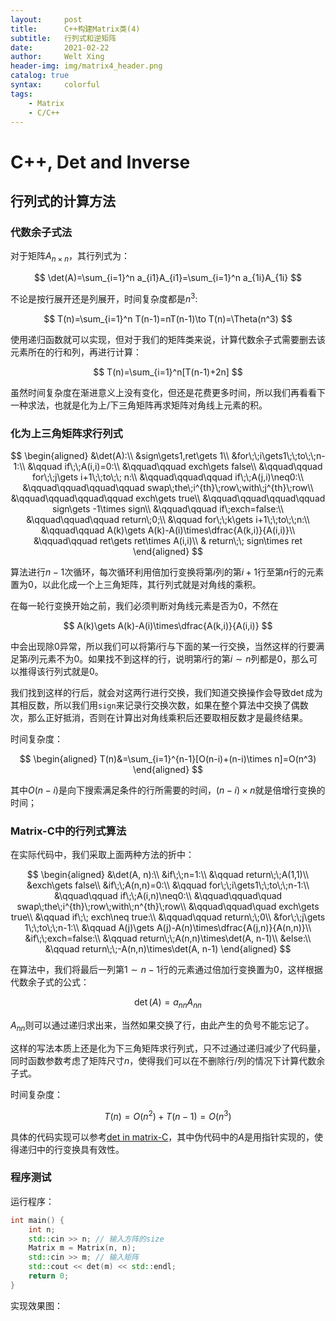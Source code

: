 ```yaml
---
layout:     post
title:      C++构建Matrix类(4)
subtitle:   行列式和逆矩阵
date:       2021-02-22
author:     Welt Xing
header-img: img/matrix4_header.png
catalog: true
syntax:     colorful
tags:
    - Matrix
    - C/C++
---
```


# C++, Det and Inverse

## 行列式的计算方法

### 代数余子式法

对于矩阵$A_{n\times n}$，其行列式为：

$$
\det(A)=\sum_{i=1}^n a_{i1}A_{i1}=\sum_{i=1}^n a_{1i}A_{1i}
$$

不论是按行展开还是列展开，时间复杂度都是$n^3$:

$$
T(n)=\sum_{i=1}^n T(n-1)=nT(n-1)\to T(n)=\Theta(n^3)
$$

使用递归函数就可以实现，但对于我们的矩阵类来说，计算代数余子式需要删去该元素所在的行和列，再进行计算：

$$
T(n)=\sum_{i=1}^n[T(n-1)+2n]
$$

虽然时间复杂度在渐进意义上没有变化，但还是花费更多时间，所以我们再看看下一种求法，也就是化为上/下三角矩阵再求矩阵对角线上元素的积。

### 化为上三角矩阵求行列式

$$
\begin{aligned}
&\det(A):\\
&sign\gets1,ret\gets 1\\
&for\;\;i\gets1\;\;to\;\;n-1:\\
&\qquad if\;\;A(i,i)=0:\\
&\qquad\qquad exch\gets false\\
&\qquad\qquad for\;\;j\gets i+1\;\;to\;\; n:\\
&\qquad\qquad\qquad if\;\;A(j,i)\neq0:\\
&\qquad\qquad\qquad\qquad swap\;the\;i^{th}\;row\;with\;j^{th}\;row\\
&\qquad\qquad\qquad\qquad exch\gets true\\
&\qquad\qquad\qquad\qquad sign\gets -1\times sign\\
&\qquad\qquad if\;exch=false:\\
&\qquad\qquad\qquad return\;0;\\
&\qquad for\;\;k\gets i+1\;\;to\;\;n:\\
&\qquad\qquad A(k)\gets A(k)-A(i)\times\dfrac{A(k,i)}{A(i,i)}\\
&\qquad\qquad ret\gets ret\times A(i,i)\\
& return\;\; sign\times ret
\end{aligned}
$$

算法进行$n-1$次循环，每次循环利用倍加行变换将第$i$列的第$i+1$行至第$n$行的元素置为0，以此化成一个上三角矩阵，其行列式就是对角线的乘积。

在每一轮行变换开始之前，我们必须判断对角线元素是否为0，不然在

$$
A(k)\gets A(k)-A(i)\times\dfrac{A(k,i)}{A(i,i)}
$$

中会出现除0异常，所以我们可以将第$i$行与下面的某一行交换，当然这样的行要满足第$i$列元素不为0。如果找不到这样的行，说明第$i$行的第$i\sim n$列都是0，那么可以推得该行列式就是0。

我们找到这样的行后，就会对这两行进行交换，我们知道交换操作会导致$\det$成为其相反数，所以我们用`sign`来记录行交换次数，如果在整个算法中交换了偶数次，那么正好抵消，否则在计算出对角线乘积后还要取相反数才是最终结果。

时间复杂度：

$$
\begin{aligned}
T(n)&=\sum_{i=1}^{n-1}[O(n-i)+(n-i)\times n]=O(n^3)
\end{aligned}
$$

其中$O(n-i)$是向下搜索满足条件的行所需要的时间，$(n-i)\times n$就是倍增行变换的时间；

### Matrix-C中的行列式算法

在实际代码中，我们采取上面两种方法的折中：

$$
\begin{aligned}
&\det(A, n):\\
&if\;\;n=1:\\
&\qquad return\;\;A(1,1)\\
&exch\gets false\\
&if\;\;A(n,n)=0:\\
&\qquad for\;\;i\gets1\;\;to\;\;n-1:\\
&\qquad\qquad if\;\;A(i,n)\neq0:\\
&\qquad\qquad\quad swap\;the\;i^{th}\;row\;with\;n^{th}\;row\\
&\qquad\qquad\quad exch\gets true\\
&\qquad if\;\; exch\neq true:\\
&\qquad\qquad return\;\;0\\
&for\;\;j\gets 1\;\;to\;\;n-1:\\
&\qquad A(j)\gets A(j)-A(n)\times\dfrac{A(j,n)}{A(n,n)}\\
&if\;\;exch=false:\\
&\qquad return\;\;A(n,n)\times\det(A, n-1)\\
&else:\\
&\qquad return\;\;-A(n,n)\times\det(A, n-1)
\end{aligned}
$$

在算法中，我们将最后一列第$1\sim n-1$行的元素通过倍加行变换置为0，这样根据代数余子式的公式：

$$
\det(A)=a_{nn}A_{nn}
$$

$A_{nn}$则可以通过递归求出来，当然如果交换了行，由此产生的负号不能忘记了。

这样的写法本质上还是化为下三角矩阵求行列式，只不过通过递归减少了代码量，同时函数参数考虑了矩阵尺寸$n$，使得我们可以在不删除行/列的情况下计算代数余子式。

时间复杂度：

$$
T(n)=O(n^2)+T(n-1)=O(n^3)
$$

具体的代码实现可以参考[det in matrix-C](https://github.com/Kaslanarian/matrix-C/blob/master/src/math_helper.cc)，其中伪代码中的$A$是用指针实现的，使得递归中的行变换具有效性。

### 程序测试

运行程序：

```Cpp
int main() {
    int n;
    std::cin >> n; // 输入方阵的size
    Matrix m = Matrix(n, n);
    std::cin >> m; // 输入矩阵
    std::cout << det(m) << std::endl;
    return 0;
}
```

实现效果图：